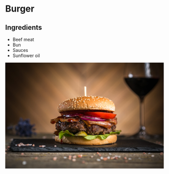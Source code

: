 # Burger

## Ingredients

- Beef meat
- Bun
- Sauces
- Sunflower oil

![Burger](../../Images/Burger.jpg)